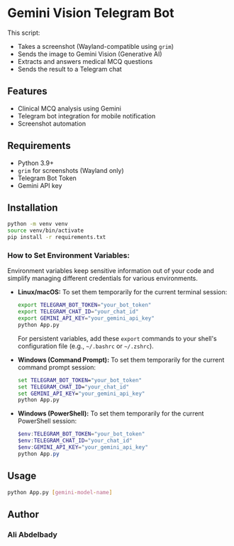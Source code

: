 # Gemini Vision Telegram Bot

This script:
- Takes a screenshot (Wayland-compatible using `grim`)
- Sends the image to Gemini Vision (Generative AI)
- Extracts and answers medical MCQ questions
- Sends the result to a Telegram chat

## Features
- Clinical MCQ analysis using Gemini
- Telegram bot integration for mobile notification
- Screenshot automation

## Requirements
- Python 3.9+
- `grim` for screenshots (Wayland only)
- Telegram Bot Token
- Gemini API key

## Installation

```bash
python -m venv venv
source venv/bin/activate
pip install -r requirements.txt
```

### How to Set Environment Variables:

Environment variables keep sensitive information out of your code and simplify managing different credentials for various environments.

* **Linux/macOS:**
    To set them temporarily for the current terminal session:
    ```bash
    export TELEGRAM_BOT_TOKEN="your_bot_token"
    export TELEGRAM_CHAT_ID="your_chat_id"
    export GEMINI_API_KEY="your_gemini_api_key"
    python App.py
    ```
    For persistent variables, add these `export` commands to your shell's configuration file (e.g., `~/.bashrc` or `~/.zshrc`).

* **Windows (Command Prompt):**
    To set them temporarily for the current command prompt session:
    ```cmd
    set TELEGRAM_BOT_TOKEN="your_bot_token"
    set TELEGRAM_CHAT_ID="your_chat_id"
    set GEMINI_API_KEY="your_gemini_api_key"
    python App.py
    ```

* **Windows (PowerShell):**
    To set them temporarily for the current PowerShell session:
    ```powershell
    $env:TELEGRAM_BOT_TOKEN="your_bot_token"
    $env:TELEGRAM_CHAT_ID="your_chat_id"
    $env:GEMINI_API_KEY="your_gemini_api_key"
    python App.py
    ```

## Usage

```bash
python App.py [gemini-model-name]
```


## Author
### Ali Abdelbady 


